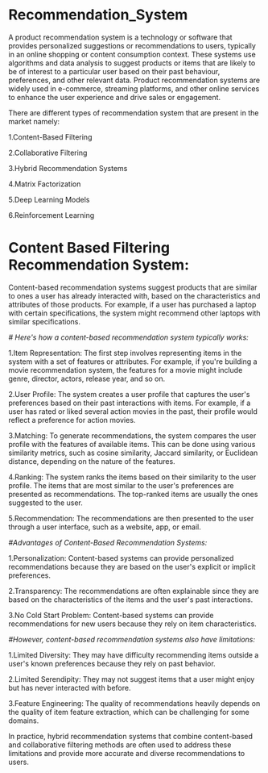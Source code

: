 # Recommendation_System

  A product recommendation system is a technology or software that provides personalized suggestions or recommendations to users, typically in an online shopping or content consumption context. These systems use algorithms and data analysis to suggest products or items that are likely to be of interest to a particular user based on their past behaviour, preferences, and other relevant data. Product recommendation systems are widely used in e-commerce, streaming platforms, and other online services to enhance the user experience and drive sales or engagement.

There are different types of recommendation system that are present in the market namely:

1.Content-Based Filtering

2.Collaborative Filtering

3.Hybrid Recommendation Systems

4.Matrix Factorization

5.Deep Learning Models

6.Reinforcement Learning


# Content Based Filtering Recommendation System:

   Content-based recommendation systems suggest products that are similar to ones a user has already interacted with, based on the characteristics and attributes of those products. For example, if a user has purchased a laptop with certain specifications, the system might recommend other laptops with similar specifications.

*# Here's how a content-based recommendation system typically works:*

1.Item Representation: The first step involves representing items in the system with a set of features or attributes. For example, if you're building a movie recommendation system, the features for a movie might include genre, director, actors, release year, and so on.

2.User Profile: The system creates a user profile that captures the user's preferences based on their past interactions with items. For example, if a user has rated or liked several action movies in the past, their profile would reflect a preference for action movies.

3.Matching: To generate recommendations, the system compares the user profile with the features of available items. This can be done using various similarity metrics, such as cosine similarity, Jaccard similarity, or Euclidean distance, depending on the nature of the features.

4.Ranking: The system ranks the items based on their similarity to the user profile. The items that are most similar to the user's preferences are presented as recommendations. The top-ranked items are usually the ones suggested to the user.

5.Recommendation: The recommendations are then presented to the user through a user interface, such as a website, app, or email.

*#Advantages of Content-Based Recommendation Systems:*

1.Personalization: Content-based systems can provide personalized recommendations because they are based on the user's explicit or implicit preferences.

2.Transparency: The recommendations are often explainable since they are based on the characteristics of the items and the user's past interactions.

3.No Cold Start Problem: Content-based systems can provide recommendations for new users because they rely on item characteristics.

*#However, content-based recommendation systems also have limitations:*

1.Limited Diversity: They may have difficulty recommending items outside a user's known preferences because they rely on past behavior.

2.Limited Serendipity: They may not suggest items that a user might enjoy but has never interacted with before.

3.Feature Engineering: The quality of recommendations heavily depends on the quality of item feature extraction, which can be challenging for some domains.

In practice, hybrid recommendation systems that combine content-based and collaborative filtering methods are often used to address these limitations and provide more accurate and diverse recommendations to users.
